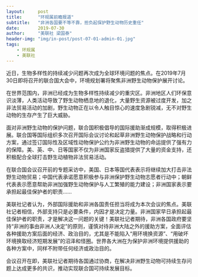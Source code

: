 ```yaml
---
layout:     post
title:      "环规属前瞻报道"
subtitle:   "非洲各国要不等不靠，担负起保护野生动物历史重任"
date:       2019-07-30
author:     "美联社 梁国泰"
header-img: "img/in-post/post-07-01-admin-01.jpg"
tags:
    - 环规属
    - 美联社
---
```


近日，生物多样性的持续减少问题再次成为全球环境问题的焦点。在2019年7月30日即将召开的联合国大会中，环境规划署将聚焦非洲野生动物保护展开讨论。  

在世界范围内，非洲已经成为生物多样性持续减少的重灾区。非洲地区人们环保意识淡薄，人类活动导致了野生动物栖息地的退化，大量野生资源被过度开发，加之非法贸易活动的加剧，野生动物正在以令人触目惊心的速度急剧锐减，无不对野生动物的生存产生了巨大威胁。  

面对非洲野生动物的保护问题，联合国积极倡导的国际援助渐成规模，取得积极进展。联合国等国际组织多次召开国际会议讨论和起草非洲野生动物保护战略和行动方案，通过签订国际性及区域性动物保护公约为非洲野生动物的命运提供了强有力的保障。美、英、中、日等国家不仅为非洲国家反盗猎提供了大量的资金支持，还积极配合全球打击野生动植物非法贸易活动。    

在联合国会议召开前的专题采访中，美国、日本等国代表表示将继续加大打击非法野生动物贸易；中国代表承诺愿意积极参与非洲保护野生动物志愿者行动中；朝鲜代表表示愿意帮助非洲加强野生动物保护与人工繁殖的能力建设；非洲国家表示要承担起最佳保护者的职责……    

美联社记者认为，外部国际援助和非洲各国责任担当将成为本次会议的焦点。美联社记者相信，外部支持只是必要条件，内因才是决定力量。非洲国家早日承担起最佳保护者的职责，才是解决这一问题的关键！美联社记者期待，非洲各国政府要坚持“非洲的事由非洲人决定”的原则，谨慎对待非洲大陆之外的援助方案，全面评估各种援助方案后面的经济、政治目的，尤其是不能陷入“用环境换资源”、“用破坏环境换取经济短期发展”的沼泽和怪圈。世界各大洲在为保护非洲环境提供援助的各种方案中，同样不附带任何经济或政治目的。  

会议召开在即，美联社记者期待各国通过协商，在解决非洲野生动物可持续生存问题上达成更多的共识，推动实现联合国可持续发展目标。  





